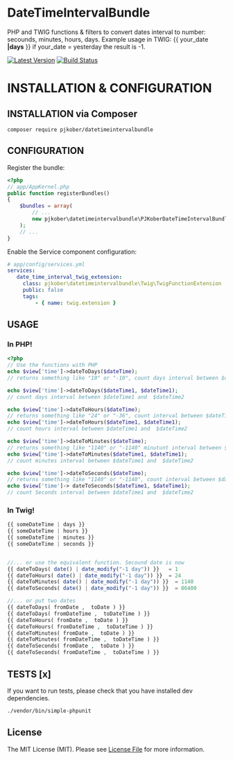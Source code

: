 # DateTimeIntervalBundle
PHP and TWIG functions & filters to convert dates interval to number: secounds, minutes, hours, days.
Example usage in TWIG: {{ your_date **|days** }} if your_date = yesterday the result is -1.

[![Latest Version][badge-release]][release]
[![Build Status][badge-build]][build]


# INSTALLATION & CONFIGURATION

## INSTALLATION via Composer
```
composer require pjkober/datetimeintervalbundle
```
	
## CONFIGURATION

Register the bundle:

```php
<?php
// app/AppKernel.php
public function registerBundles()
{
    $bundles = array(
        // ...
        new pjkober\datetimeintervalbundle\PJKoberDateTimeIntervalBundle(),
    );
    // ...
}
```

Enable the Service component configuration:

```yaml
# app/config/services.yml
services:
   date_time_interval_twig_extension:
     class: pjkober\datetimeintervalbundle\Twig\TwigFunctionExtension
     public: false
     tags:
         - { name: twig.extension }

```


## USAGE

### In PHP!

```php
<?php
// Use the functions with PHP
echo $view['time']->dateToDays($dateTime); 
// returns something like "10" or "-10", count days interval between $dateTime and now

echo $view['time']->dateToDays($dateTime1, $dateTime1); 
// count days interval between $dateTime1 and  $dateTime2

echo $view['time']->dateToHours($dateTime); 
// returns something like "24" or "-36", count interval between $dateTime and now
echo $view['time']->dateToHours($dateTime1, $dateTime1); 
// count hours interval between $dateTime1 and  $dateTime2

echo $view['time']->dateToMinutes($dateTime); 
// returns something like "1140" or "-1140" minutunt interval between $dateTime and now
echo $view['time']->dateToMinutes($dateTime1, $dateTime1); 
// count minutes interval between $dateTime1 and  $dateTime2

echo $view['time']->dateToSeconds($dateTime); 
// returns something like "1140" or "-1140", count interval between $dateTime and now
echo $view['time']-> dateToSeconds($dateTime1, $dateTime1); 
// count Seconds interval between $dateTime1 and  $dateTime2

```


### In Twig!

``` php
{{ someDateTime | days }}
{{ someDateTime | hours }}
{{ someDateTime | minutes }}
{{ someDateTime | seconds }}


//... or use the equivalent function. Secound date is now
{{ dateToDays( date() | date_modify("-1 day")) }}   = 1 
{{ dateToHours( date() | date_modify("-1 day")) }}  = 24
{{ dateToMinutes( date() | date_modify("-1 day")) }}  = 1140
{{ dateToSeconds( date() | date_modify("-1 day")) }}  = 86400

//... or put two dates
{{ dateToDays( fromDate ,  toDate ) }}
{{ dateToDays( fromDateTime ,  toDateTime ) }}
{{ dateToHours( fromDate ,  toDate ) }}
{{ dateToHours( fromDateTime ,  toDateTime ) }}
{{ dateToMinutes( fromDate ,  toDate ) }}
{{ dateToMinutes( fromDateTime ,  toDateTime ) }}
{{ dateToSeconds( fromDate ,  toDate ) }}
{{ dateToSeconds( fromDateTime ,  toDateTime ) }}
```

## TESTS [x]

If you want to run tests, please check that you have installed dev dependencies.

```bash
./vendor/bin/simple-phpunit
```
## License

The MIT License (MIT). Please see [License File](./LICENSE) for more information.


[badge-build]: https://img.shields.io/travis/PJKober/DateTimeIntervalBundle/master.svg?style=flat-square
[badge-coverage]: https://img.shields.io/coverallsPJKober/DateTimeIntervalBundle/master.svg?style=flat-square
[badge-downloads]: https://img.shields.io/packagist/dt/PJKober/DateTimeIntervalBundle.svg?style=flat-square
[badge-release]: https://img.shields.io/github/release/PJKober/DateTimeIntervalBundle.svg?style=flat-square
[badge-source]: http://img.shields.io/badge/source-PJKober/DateTimeIntervalBundle.svg?style=flat-square
[build]: https://travis-ci.org/PJKober/DateTimeIntervalBundle
[conduct]: https://github.com/PJKober/DateTimeIntervalBundle/blob/master/CODE_OF_CONDUCT.md
[contributing]: https://github.com/PJKober/DateTimeIntervalBundle/blob/master/CONTRIBUTING.md
[coverage]: https://coveralls.io/r/PJKober/DateTimeIntervalBundle?branch=master
[downloads]: https://packagist.org/packages/PJKober/DateTimeIntervalBundle
[release]: https://github.com/PJKober/DateTimeIntervalBundle/releases
[source]: https://github.com/PJKober/DateTimeIntervalBundle
